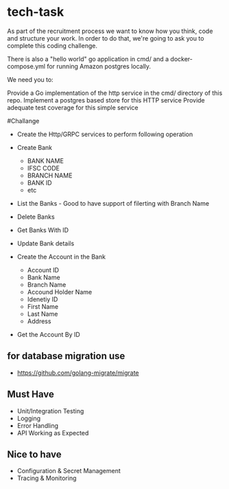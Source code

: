 # tech-task
As part of the recruitment process we want to know how you think, code and structure your work. In order to do that, we're going to ask you to complete this coding challenge.  


There is also a "hello world" go application in cmd/ and a docker-compose.yml for running Amazon postgres locally.

We need you to:

Provide a Go implementation of the http service in the cmd/ directory of this repo.
Implement a postgres based store for this HTTP service
Provide adequate test coverage for this simple service

#Challange 
- Create the Http/GRPC services to perform following operation 
- Create Bank 
    - BANK NAME 
    - IFSC CODE 
    - BRANCH NAME 
    - BANK ID 
    - etc 
- List the Banks - Good to have  support of filerting with Branch Name 
- Delete Banks 
- Get Banks With ID 
- Update Bank details 

- Create the Account in the Bank
  - Account ID 
  - Bank Name 
  - Branch Name 
  - Accound Holder Name 
  - Idenetiy ID 
  - First Name 
  - Last Name 
  - Address 
- Get the Account By ID 


## for database migration use 
- https://github.com/golang-migrate/migrate 

## Must Have 
- Unit/Integration Testing 
- Logging 
- Error Handling 
- API Working as Expected

## Nice to have 
- Configuration & Secret Management 
- Tracing & Monitoring

